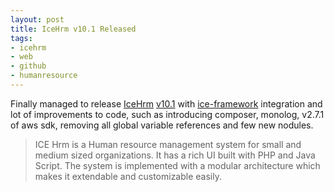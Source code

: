 ```yaml
---
layout: post
title: IceHrm v10.1 Released
tags:
- icehrm
- web
- github
- humanresource
---
```


Finally managed to release [IceHrm](http://icehrm.com) [v10.1](https://github.com/thilinah/icehrm/releases/tag/v10.1) with [ice-framework](https://github.com/thilinah/ice-framework)
integration and lot of improvements to code,
such as introducing composer, monolog, v2.7.1 of aws sdk, removing all global variable references and few new nodules. 

  > ICE Hrm is a Human resource management system for small and medium sized organizations. It has a rich UI built with PHP and Java Script. The system is implemented with a modular architecture which makes it extendable and customizable easily.

